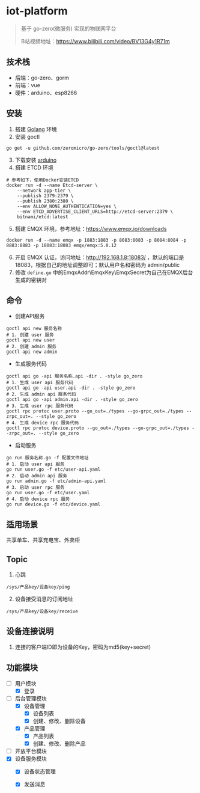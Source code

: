 # iot-platform

> 基于 go-zero(微服务) 实现的物联网平台
> 
> B站视频地址：https://www.bilibili.com/video/BV13G4y1R71m

## 技术栈

+ 后端：go-zero、gorm
+ 前端：vue
+ 硬件：arduino、esp8266

## 安装

1. 搭建 [Golang](https://golang.google.cn/) 环境
2. 安装 goctl
```shell
go get -u github.com/zeromicro/go-zero/tools/goctl@latest 
```
3. 下载安装 [arduino](https://www.arduino.cc/en/donate/)
4. 搭建 ETCD 环境
```shell
# 参考如下，使用Docker安装ETCD
docker run -d --name Etcd-server \
    --network app-tier \
    --publish 2379:2379 \
    --publish 2380:2380 \
    --env ALLOW_NONE_AUTHENTICATION=yes \
    --env ETCD_ADVERTISE_CLIENT_URLS=http://etcd-server:2379 \
    bitnami/etcd:latest
```
5. 搭建 EMQX 环境，参考地址：https://www.emqx.io/downloads
```shell
docker run -d --name emqx -p 1883:1883 -p 8083:8083 -p 8084:8084 -p 8883:8883 -p 18083:18083 emqx/emqx:5.0.12 
```
6. 开启 EMQX 认证，访问地址：http://192.168.1.8:18083/ ，默认的端口是 18083，根据自己的地址调整即可；默认用户名和密码为 admin/public
7. 修改 `define.go` 中的EmqxAddr\EmqxKey\EmqxSecret为自己在EMQX后台生成的密钥对

## 命令

+ 创建API服务

```shell
goctl api new 服务名称
# 1. 创建 user 服务
goctl api new user
# 2. 创建 admin 服务
goctl api new admin
```

+ 生成服务代码

```shell
goctl api go -api 服务名称.api -dir . -style go_zero
# 1. 生成 user api 服务代码
goctl api go -api user.api -dir . -style go_zero
# 2. 生成 admin api 服务代码
goctl api go -api admin.api -dir . -style go_zero
# 3. 生成 user rpc 服务代码
goctl rpc protoc user.proto --go_out=./types --go-grpc_out=./types --zrpc_out=. --style go_zero
# 4. 生成 device rpc 服务代码
goctl rpc protoc device.proto --go_out=./types --go-grpc_out=./types --zrpc_out=. --style go_zero
```

+ 启动服务

```shell
go run 服务名称.go -f 配置文件地址
# 1. 启动 user api 服务
go run user.go -f etc/user-api.yaml
# 2. 启动 admin api 服务
go run admin.go -f etc/admin-api.yaml
# 3. 启动 user rpc 服务
go run user.go -f etc/user.yaml
# 4. 启动 device rpc 服务
go run device.go -f etc/device.yaml
```

## 适用场景

共享单车、共享充电宝、外卖柜

## Topic

1. 心跳
```text
/sys/产品key/设备key/ping
```

2. 设备接受消息的订阅地址

```text
/sys/产品key/设备key/receive
```

## 设备连接说明

1. 连接的客户端ID即为设备的Key，密码为md5(key+secret)

## 功能模块

+ [ ] 用户模块
  + [x] 登录
+ [ ] 后台管理模块
  + [x] 设备管理
    + [x] 设备列表
    + [x] 创建、修改、删除设备
  + [x] 产品管理
    + [x] 产品列表
    + [x] 创建、修改、删除产品
+ [ ] 开放平台模块
+ [x] 设备服务模块
  + [x] 设备状态管理
  + [x] 发送消息
  